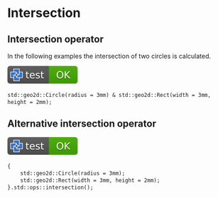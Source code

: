 # Intersection

## Intersection operator

In the following examples the intersection of two circles is calculated.

[![test](.test/intersection_operator.svg)](.test/intersection_operator.log)

```µcad,intersection_operator
std::geo2d::Circle(radius = 3mm) & std::geo2d::Rect(width = 3mm, height = 2mm);
```

## Alternative intersection operator

[![test](.test/intersection_alt_operator.svg)](.test/intersection_alt_operator.log)

```µcad,intersection_alt_operator
{
    std::geo2d::Circle(radius = 3mm);
    std::geo2d::Rect(width = 3mm, height = 2mm);
}.std::ops::intersection();
```
